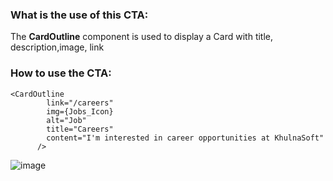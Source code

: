 ### What is the use of this CTA:
The **CardOutline** component is used to display a Card with title, description,image, link

### How to use the CTA:

```
<CardOutline
        link="/careers"
        img={Jobs_Icon}
        alt="Job"
        title="Careers"
        content="I'm interested in career opportunities at KhulnaSoft"
      />
```

![image](https://github.com/meshplay/meshplay/assets/74408634/1ee5c3bf-91ea-49ba-8733-1ca023473682)
